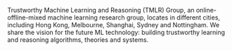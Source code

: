 Trustworthy Machine Learning and Reasoning (TMLR) Group, an online-offline-mixed machine learning research group, locates in different cities, including Hong Kong, Melbourne, Shanghai, Sydney and Nottingham. 
We share the vision for the future ML technology: building trustworthy learning and reasoning algorithms, theories and systems.
